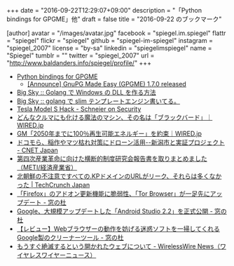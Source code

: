 +++
date = "2016-09-22T12:29:07+09:00"
description = "「Python bindings for GPGME」他"
draft = false
title = "2016-09-22 のブックマーク"

[author]
  avatar = "/images/avatar.jpg"
  facebook = "spiegel.im.spiegel"
  flattr = "spiegel"
  flickr = "spiegel"
  github = "spiegel-im-spiegel"
  instagram = "spiegel_2007"
  license = "by-sa"
  linkedin = "spiegelimspiegel"
  name = "Spiegel"
  tumblr = ""
  twitter = "spiegel_2007"
  url = "http://www.baldanders.info/spiegel/profile/"
+++

- [Python bindings for GPGME](https://gnupg.org/blog/20160921-python-bindings-for-gpgme.html)
    - [[Announce] GnuPG Made Easy (GPGME) 1.7.0 released](https://lists.gnupg.org/pipermail/gnupg-announce/2016q3/000397.html)
- [Big Sky :: Golang で Windows の DLL を作る方法](http://mattn.kaoriya.net/software/lang/go/20160921010820.htm)
- [Big Sky :: golang で slim テンプレートエンジン書いてる。](http://mattn.kaoriya.net/software/lang/go/20160910001214.htm)
- [Tesla Model S Hack - Schneier on Security](https://www.schneier.com/blog/archives/2016/09/tesla_model_s_h.html)
- [どんなクルマにも化ける魔法のマシン、その名は「ブラックバード」｜WIRED.jp](http://wired.jp/2016/09/19/magic-machine-tricks/)
- [GM「2050年までに100％再生可能エネルギー」を約束｜WIRED.jp](http://wired.jp/2016/09/21/gm-100-renewable-power/)
- [ドコモら、稲作やマツ枯れ対策にドローン活用--新潟市と実証プロジェクト - CNET Japan](http://japan.cnet.com/news/business/35089367/)
- [第四次産業革命に向けた横断的制度研究会報告書を取りまとめました（METI/経済産業省）](http://www.meti.go.jp/press/2016/09/20160915001/20160915001.html)
- [北朝鮮の不注意ですべての.KPドメインのURLがリーク、それらは多くなかった | TechCrunch Japan](http://jp.techcrunch.com/2016/09/21/20160920north-korea-accidentally-lets-slip-all-its-kp-domains-and-there-arent-many/)
- [「Firefox」のアドオン更新機能に脆弱性、「Tor Browser」が一足先にアップデート - 窓の杜](http://forest.watch.impress.co.jp/docs/news/1020948.html)
- [Google、大規模アップデートした「Android Studio 2.2」を正式公開 - 窓の杜](http://forest.watch.impress.co.jp/docs/news/1020934.html)
- [【レビュー】Webブラウザーの動作を妨げる迷惑ソフトを一掃してくれるGoogle製のクリーナーツール - 窓の杜](http://forest.watch.impress.co.jp/docs/review/1020170.html)
- [もうすぐ絶滅するという開かれたウェブについて - WirelessWire News（ワイヤレスワイヤーニュース）](https://wirelesswire.jp/2016/08/55823/)

